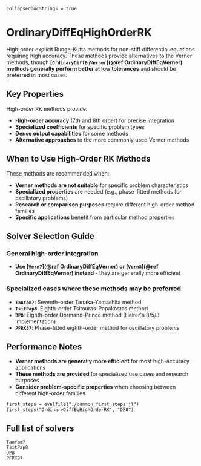 ```@meta
CollapsedDocStrings = true
```

# OrdinaryDiffEqHighOrderRK

High-order explicit Runge-Kutta methods for non-stiff differential equations requiring high accuracy. These methods provide alternatives to the Verner methods, though **[`OrdinaryDiffEqVerner`](@ref OrdinaryDiffEqVerner) methods generally perform better at low tolerances** and should be preferred in most cases.

## Key Properties

High-order RK methods provide:

- **High-order accuracy** (7th and 8th order) for precise integration
- **Specialized coefficients** for specific problem types
- **Dense output capabilities** for some methods
- **Alternative approaches** to the more commonly used Verner methods

## When to Use High-Order RK Methods

These methods are recommended when:

- **Verner methods are not suitable** for specific problem characteristics
- **Specialized properties** are needed (e.g., phase-fitted methods for oscillatory problems)
- **Research or comparison purposes** require different high-order method families
- **Specific applications** benefit from particular method properties

## Solver Selection Guide

### General high-order integration
- **Use [`Vern7`](@ref OrdinaryDiffEqVerner) or [`Vern8`](@ref OrdinaryDiffEqVerner) instead** - they are generally more efficient

### Specialized cases where these methods may be preferred
- **`TanYam7`**: Seventh-order Tanaka-Yamashita method
- **`TsitPap8`**: Eighth-order Tsitouras-Papakostas method  
- **`DP8`**: Eighth-order Dormand-Prince method (Hairer's 8/5/3 implementation)
- **`PFRK87`**: Phase-fitted eighth-order method for oscillatory problems

## Performance Notes

- **Verner methods are generally more efficient** for most high-accuracy applications
- **These methods are provided** for specialized use cases and research purposes
- **Consider problem-specific properties** when choosing between different high-order families

```@eval
first_steps = evalfile("./common_first_steps.jl")
first_steps("OrdinaryDiffEqHighOrderRK", "DP8")
```

## Full list of solvers

```@docs
TanYam7
TsitPap8
DP8
PFRK87
```
